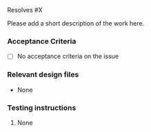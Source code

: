 Resolves #X

Please add a short description of the work here.

### Acceptance Criteria
- [ ] No acceptance criteria on the issue

### Relevant design files
* None

### Testing instructions
1. None
